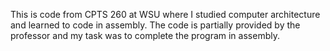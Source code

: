This is code from CPTS 260 at WSU where I studied computer architecture and learned to code in assembly. 
The code is partially provided by the professor and my task was to complete the program in assembly.
